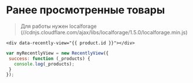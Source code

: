# Ранее просмотренные товары

> Для работы нужен localforage (//cdnjs.cloudflare.com/ajax/libs/localforage/1.5.0/localforage.min.js)

```twig
<div data-recently-view="{{ product.id }}"></div>
```

```js
var myRecentlyView = new RecentlyView({
 success: function (_products) {
   console.log(_products);
 }
});
```

